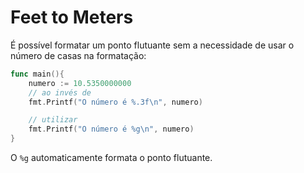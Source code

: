 # Feet to Meters

É possível formatar um ponto flutuante sem a necessidade de usar o número de casas na formatação:

```go
func main(){
    numero := 10.5350000000
    // ao invés de
    fmt.Printf("O número é %.3f\n", numero)

    // utilizar
    fmt.Printf("O número é %g\n", numero)
}
```

O `%g` automaticamente formata o ponto flutuante.

